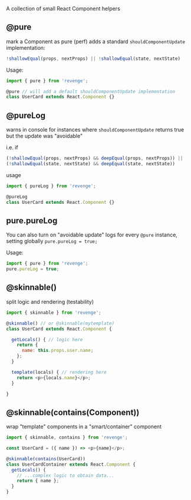 A collection of small React Component helpers

## @pure

mark a Component as pure (perf)
adds a standard `shouldComponentUpdate` implementation:
```js
!shallowEqual(props, nextProps) || !shallowEqual(state, nextState)
```
Usage:
```js
import { pure } from 'revenge';

@pure // will add a default shouldComponentUpdate implementation
class UserCard extends React.Component {}
```

## @pureLog

warns in console for instances where `shouldComponentUpdate` returns true but the update was "avoidable"

i.e. if
```js
(!shallowEqual(props, nextProps) && deepEqual(props, nextProps)) ||
(!shallowEqual(state, nextState) && deepEqual(state, nextState))
```
usage

```js
import { pureLog } from 'revenge';

@pureLog
class UserCard extends React.Component {}
```

## pure.pureLog
You can also turn on "avoidable update" logs for every `@pure` instance, setting globally `pure.pureLog = true;`

Usage:
```js
import { pure } from 'revenge';
pure.pureLog = true;
```

## @skinnable()

split logic and rendering (testability)

```js
import { skinnable } from 'revenge';

@skinnable() // or @skinnable(mytemplate)
class UserCard extends React.Component {

  getLocals() { // logic here
    return {
      name: this.props.user.name;
    };
  }

  template(locals) { // rendering here
    return <p>{locals.name}</p>;
  }

}
```

## @skinnable(contains(Component))

wrap "template" components in a "smart/container" component

```js
import { skinnable, contains } from 'revenge';

const UserCard = ({ name }) => <p>{name}</p>;

@skinnable(contains(UserCard))
class UserCardContainer extends React.Component {
  getLocals() {
    // ...complex logic to obtain data...
    return { name };
  }
}
```

